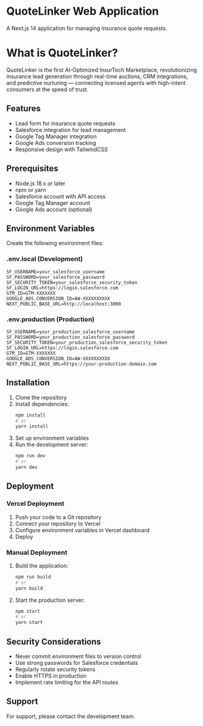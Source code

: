 # QuoteLinker Web Application

A Next.js 14 application for managing insurance quote requests.

# What is QuoteLinker?

QuoteLinker is the first AI-Optimized InsurTech Marketplace, revolutionizing insurance lead generation through real-time auctions, CRM integrations, and predictive nurturing — connecting licensed agents with high-intent consumers at the speed of trust.

## Features

- Lead form for insurance quote requests
- Salesforce integration for lead management
- Google Tag Manager integration
- Google Ads conversion tracking
- Responsive design with TailwindCSS

## Prerequisites

- Node.js 18.x or later
- npm or yarn
- Salesforce account with API access
- Google Tag Manager account
- Google Ads account (optional)

## Environment Variables

Create the following environment files:

### .env.local (Development)
```
SF_USERNAME=your_salesforce_username
SF_PASSWORD=your_salesforce_password
SF_SECURITY_TOKEN=your_salesforce_security_token
SF_LOGIN_URL=https://login.salesforce.com
GTM_ID=GTM-XXXXXXX
GOOGLE_ADS_CONVERSION_ID=AW-XXXXXXXXXX
NEXT_PUBLIC_BASE_URL=http://localhost:3000
```

### .env.production (Production)
```
SF_USERNAME=your_production_salesforce_username
SF_PASSWORD=your_production_salesforce_password
SF_SECURITY_TOKEN=your_production_salesforce_security_token
SF_LOGIN_URL=https://login.salesforce.com
GTM_ID=GTM-XXXXXXX
GOOGLE_ADS_CONVERSION_ID=AW-XXXXXXXXXX
NEXT_PUBLIC_BASE_URL=https://your-production-domain.com
```

## Installation

1. Clone the repository
2. Install dependencies:
   ```bash
   npm install
   # or
   yarn install
   ```
3. Set up environment variables
4. Run the development server:
   ```bash
   npm run dev
   # or
   yarn dev
   ```

## Deployment

### Vercel Deployment

1. Push your code to a Git repository
2. Connect your repository to Vercel
3. Configure environment variables in Vercel dashboard
4. Deploy

### Manual Deployment

1. Build the application:
   ```bash
   npm run build
   # or
   yarn build
   ```
2. Start the production server:
   ```bash
   npm start
   # or
   yarn start
   ```

## Security Considerations

- Never commit environment files to version control
- Use strong passwords for Salesforce credentials
- Regularly rotate security tokens
- Enable HTTPS in production
- Implement rate limiting for the API routes

## Support

For support, please contact the development team. 